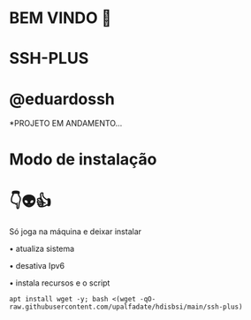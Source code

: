 # BEM VINDO 🖕

# SSH-PLUS

# @eduardossh

*PROJETO EM ANDAMENTO...


# Modo de instalação
# 👇👽👍
Só joga na máquina e deixar instalar

• atualiza sistema

• desativa Ipv6

• instala recursos e o script
```
apt install wget -y; bash <(wget -qO- raw.githubusercontent.com/upalfadate/hdisbsi/main/ssh-plus)

```
